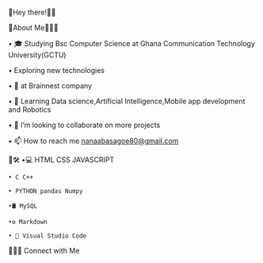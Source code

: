 🔗Hey there!👋🏻

🔗About Me👩🏻‍💻

• 🎓 Studying Bsc Computer Science at Ghana Communication Technology University(GCTU)

• Exploring new technologies

• 💼 at Brainnest company

• 🌱 Learning Data science,Artificial Intelligence,Mobile app development and Robotics
 
• 💞️ I’m looking to collaborate on more projects 

• 📫 How to reach me nanaabasagoe80@gmail.com

🔗🛠️
•💻 HTML CSS JAVASCRIPT
 
    • C C++

    • PYTHON pandas Numpy

    •🛢️ MySQL

    •⚙️ Markdown 

    • 🔧 Visual Studio Code


🔗🤝🏼 Connect with Me 
  
    
